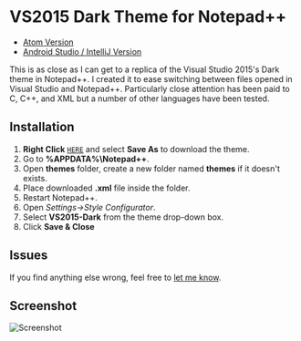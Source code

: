 # VS2015 Dark Theme for Notepad++

- [Atom Version](https://github.com/Nidre/VS2015-Dark-Atom/)
- [Android Studio / IntelliJ Version](https://github.com/Nidre/VS2015-Dark-Android-Studio/)

This is as close as I can get to a replica of the Visual Studio 2015's Dark theme in Notepad++. I created it to ease switching between files opened in Visual Studio and Notepad++. Particularly close attention has been paid to C, C++, and XML but a number of other languages have been tested.

Installation
--------------------------

1. **Right Click** [`HERE`](https://raw.githubusercontent.com/Nidre/VS2015-Dark-Npp/master/VS2015-Dark.xml) and select **Save As** to download the theme.
2. Go to **%APPDATA%\Notepad++**.
3. Open **themes** folder, create a new folder named **themes** if it doesn't exists.
4. Place downloaded **.xml** file inside the folder.
2. Restart Notepad++.
3. Open *Settings->Style Configurator*.
4. Select **VS2015-Dark** from the theme drop-down box.
5. Click **Save & Close**

Issues
------

If you find anything else wrong, feel free to [let me know](https://github.com/Nidre/VS2015-Dark-Npp/issues/new).

Screenshot
----------
![Screenshot](https://github.com/Nidre/VS2015-Dark-Npp/blob/master/screenshot.png "Screenshot")
